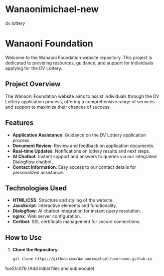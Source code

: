 
# Wanaonimichael-new
dv lottery

# Wanaoni Foundation

Welcome to the Wanaoni Foundation website repository. This project is dedicated to providing resources, guidance, and support for individuals applying for the DV Lottery.

## Project Overview

The Wanaoni Foundation website aims to assist individuals through the DV Lottery application process, offering a comprehensive range of services and support to maximize their chances of success.

## Features

- **Application Assistance**: Guidance on the DV Lottery application process.
- **Document Review**: Review and feedback on application documents.
- **Real-time Updates**: Notifications on lottery results and next steps.
- **AI Chatbot**: Instant support and answers to queries via our integrated Dialogflow chatbot.
- **Contact Information**: Easy access to our contact details for personalized assistance.

## Technologies Used

- **HTML/CSS**: Structure and styling of the website.
- **JavaScript**: Interactive elements and functionality.
- **Dialogflow**: AI chatbot integration for instant query resolution.
- **nginx**: Web server configuration.
- **Certbot**: SSL certificate management for secure connections.

## How to Use

1. **Clone the Repository**:
   ```bash
   git clone https://github.com/Wanaonimichael/username.github.io
 fce51c07b (Add initial files and submodule)
